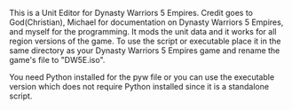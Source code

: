 This is a Unit Editor for Dynasty Warriors 5 Empires. Credit goes to God(Christian), Michael for documentation on Dynasty Warriors 5 Empires, and myself for the programming. 
It mods the unit data and it works for all region versions of the game. To use the script or executable place it in the same directory as your Dynasty Warriors 5 Empires game and rename the game's file to "DW5E.iso".

You need Python installed for the pyw file or you can use the executable version which does not require Python installed since it is a standalone script.
